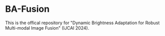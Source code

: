 # BA-Fusion
This is the offical repository for "Dynamic Brightness Adaptation for Robust Multi-modal Image Fusion" (IJCAI 2024).
